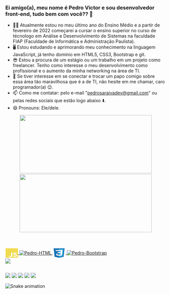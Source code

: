 ### Ei amigo(a), meu nome é Pedro Victor e sou desenvolvedor front-end, tudo bem com você?? 👋

- 🧑‍🎓 Atualmente estou no meu último ano do Ensino Médio e a partir de fevereiro de 2022 começarei a cursar o ensino superior no curso de técnologo em Análise e Desenvolvimento de Sistemas na faculdade FIAP (Faculdade de Informática e Administração Paulista). 
- 🖥️ Estou estudando e aprimorando meu conhecimento na linguagem JavaScript, já tenho domínio em HTML5, CSS3, Bootstrap e git.
- 😎 Estou a procura de um estágio ou um trabalho em um projeto como freelancer. Tenho como interesse o meu desenvolvimento como profissional e o aumento da minha networking na área de TI.
- 💬 Se tiver interesse em se conectar e trocar um papo comigo sobre essa área tão maravilhosa que é a de TI, não hesite em me chamar, caro programador(a) 😉.
- 📫 Como me contatar: pelo e-mail "pedrosaraivadev@gmail.com" ou pelas redes sociais que estão logo abaixo ⬇️.
- 😄 Pronouns: Ele/dele.


<div align="center">
  <a href="https://github.com/Pedrodev3">
  <img height="182em" width="415em" src="https://github-readme-stats.vercel.app/api?username=Pedrodev3&show_icons=true&theme=gotham&include_all_commits=true&count_private=true"/>
  <img height="182em" width="415em" src="https://github-readme-stats.vercel.app/api/top-langs/?username=Pedrodev3&layout=compact&langs_count=7&theme=gotham"/>
</div>
  
  ##
  
<div style="display: inline_block"><br>
  <img align="center" alt="Pedro-Js" height="30" width="40" src="https://raw.githubusercontent.com/devicons/devicon/master/icons/javascript/javascript-plain.svg">
  <img align="center" alt="Pedro-HTML" height="30" width="40" src="https://cdn.jsdelivr.net/gh/devicons/devicon/icons/html5/html5-original.svg" />
  <img align="center" alt="Pedro-CSS" height="30" width="40" src="https://raw.githubusercontent.com/devicons/devicon/master/icons/css3/css3-original.svg">
  <img align="center" alt="Pedro-Bootstrap" height="30" width="40" src="https://cdn.jsdelivr.net/gh/devicons/devicon/icons/bootstrap/bootstrap-plain.svg" />
</div>
 
  <div>
   <img align="center" src="https://media.giphy.com/media/mBvUaCuDPEXNnIk2NK/giphy.gif">
  </div> 
 
  ##
  
 <a href="https://www.instagram.com/p.saraiva__/" target="_blank"><img src="https://img.shields.io/badge/-Instagram-%23E4405F?style=for-the-badge&logo=instagram&logoColor=white" target="_blank"></a>
 <a href="https://discord.com/channels/@me" target="_blank"><img src="https://img.shields.io/badge/Discord-7289DA?style=for-the-badge&logo=discord&logoColor=white" target="_blank"></a> 
 <a href = "mailto:pedrosaraivadev@gmail.com"><img src="https://img.shields.io/badge/Gmail-D14836?style=for-the-badge&logo=gmail&logoColor=white" target="_blank"></a>
 <a href="https://www.linkedin.com/in/pedro-victor-saraiva-7829931b6/" target="_blank"><img src="https://img.shields.io/badge/-LinkedIn-%230077B5?style=for-the-badge&logo=linkedin&logoColor=white" target="_blank"></a> 
  <a href="https://t.me/pedrodev364" target="_blank"><img src="https://img.shields.io/badge/Telegram-2CA5E0?style=for-the-badge&logo=telegram&logoColor=white" target="_blank"></a> 

![Snake animation](https://github.com/Pedrodev3/Pedrodev3/blob/output/github-contribution-grid-snake.svg)
